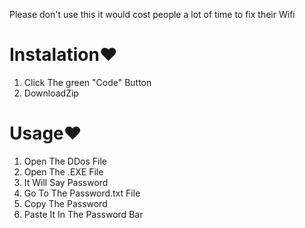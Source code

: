 
Please don't use this it would cost people a lot of time to fix their Wifi



# Instalation❤️

1. Click The green "Code" Button
2. DownloadZip

# Usage❤️
1. Open The DDos File
2. Open The .EXE File
3. It Will Say Password
4. Go To The Password.txt File
5. Copy The Password
6. Paste It In The Password Bar
